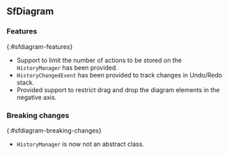 ## SfDiagram

### Features
{:#sfdiagram-features}

* Support to limit the number of actions to be stored on the `HistoryManager` has been provided.
* `HistoryChangedEvent` has been provided to track changes in Undo/Redo stack.
* Provided support to restrict drag and drop the diagram elements in the negative axis.

### Breaking changes
{:#sfdiagram-breaking-changes}

* `HistoryManager` is now not an abstract class.